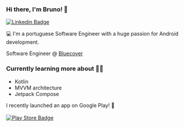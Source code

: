### Hi there, I'm Bruno! 👋

[![Linkedin Badge](https://img.shields.io/badge/-LinkedIn-blue?style=flat-square&logo=Linkedin&logoColor=white&link=https://www.linkedin.com/in/bruno-calapez-ponte-6ab83658/)](https://www.linkedin.com/in/bruno-calapez-ponte-6ab83658/)

💻 I'm a portuguese Software Engineer with a huge passion for Android development.

Software Engineer @ [Bluecover](https://www.bluecover.pt/)

### Currently learning more about 👨‍💻 
- Kotlin
- MVVM architecture 
- Jetpack Compose 

I recently launched an app on Google Play! 🚀<br><br>
[![Play Store Badge](https://stuff.mit.edu/afs/sipb/project/android/docs/images/brand/en_generic_rgb_wo_45.png)](https://play.google.com/store/apps/details?id=pt.bruno.parksoflisbon)
